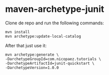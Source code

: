# maven-archetype-junit

Clone de repo and run the following commands:
```
mvn install
mvn archetype:update-local-catalog
```
After that just use it:
```
mvn archetype:generate \
-DarchetypeGroupId=com.nicopaez.tutorials \
-DarchetypeArtifactId=junit-quickstart \
-DarchetypeVersion=1.0.0
```
